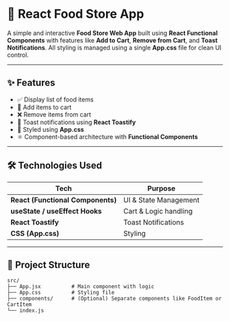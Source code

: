 # 🍕 React Food Store App

A simple and interactive **Food Store Web App** built using **React Functional Components** with features like **Add to Cart**, **Remove from Cart**, and **Toast Notifications**. All styling is managed using a single **App.css** file for clean UI control.

---

## ✨ Features

- ✅ Display list of food items
- 🛒 Add items to cart
- ❌ Remove items from cart
- 🔔 Toast notifications using **React Toastify**
- 🎨 Styled using **App.css**
- ⚛️ Component-based architecture with **Functional Components**

---

## 🛠️ Technologies Used

| Tech | Purpose |
|------|---------|
| **React (Functional Components)** | UI & State Management |
| **useState / useEffect Hooks** | Cart & Logic handling |
| **React Toastify** | Toast Notifications |
| **CSS (App.css)** | Styling |

---

## 📂 Project Structure

```plaintext
src/
├── App.jsx          # Main component with logic
├── App.css          # Styling file
├── components/      # (Optional) Separate components like FoodItem or CartItem 
└── index.js
